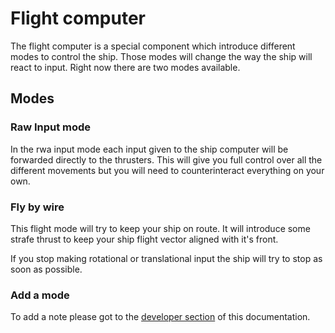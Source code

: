 # Flight computer

The flight computer is a special component which introduce different modes to control the ship. Those modes will change the way the ship will react to input. Right now there are two modes available.

## Modes

### Raw Input mode

In the rwa input mode each input given to the ship computer will be forwarded directly to the thrusters. This will give you full control over all the different movements but you will need to counterinteract everything on your own.

### Fly by wire

This flight mode will try to keep your ship on route. It will introduce some strafe thrust to keep your ship flight vector aligned with it's front.

If you stop making rotational or translational input the ship will try to stop as soon as possible.


### Add a mode

To add a note please got to the [developer section][flight-computer-as-developer] of this documentation. 


[flight-computer-as-developer]: ../developer/FlightComputerAsDeveloper.md